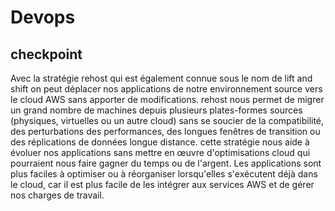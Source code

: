 # Devops
## checkpoint
Avec la stratégie rehost qui est également connue sous le nom de lift and shift on peut déplacer nos applications de notre environnement source vers le cloud AWS sans apporter de modifications.
rehost nous permet de migrer un grand nombre de machines depuis plusieurs plates-formes sources (physiques, virtuelles ou un autre cloud) sans se soucier de la compatibilité, des perturbations des performances, des longues fenêtres de transition ou des réplications de données longue distance.
cette stratégie nous aide à évoluer nos applications sans mettre en œuvre d'optimisations cloud qui pourraient nous faire gagner du temps ou de l'argent.
Les applications sont plus faciles à optimiser ou à réorganiser lorsqu'elles s'exécutent déjà dans le cloud, car il est plus facile de les intégrer aux services AWS et de gérer nos charges de travail.